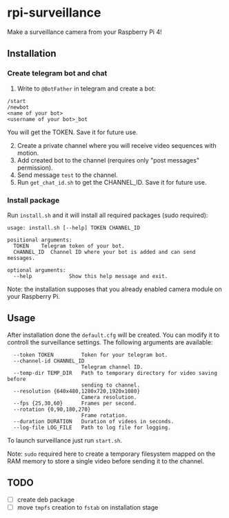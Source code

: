 # rpi-surveillance
Make a surveillance camera from your Raspberry Pi 4!

## Installation

### Create telegram bot and chat

1. Write to `@BotFather` in telegram and create a bot:
```
/start
/newbot
<name of your bot>
<username of your bot>_bot
```
You will get the TOKEN. Save it for future use.

2. Create a private channel where you will receive video sequences with motion.
3. Add created bot to the channel (rerquires only "post messages" permission).
4. Send message `test` to the channel.
5. Run `get_chat_id.sh` to get the CHANNEL_ID. Save it for future use.

### Install package

Run `install.sh` and it will install all required packages (sudo required):
```shell
usage: install.sh [--help] TOKEN CHANNEL_ID

positional arguments:
  TOKEN    Telegram token of your bot.
  CHANNEL_ID  Channel ID where your bot is added and can send messages.

optional arguments:
  --help            Show this help message and exit.
```

Note: the installation supposes that you already enabled camera module on your Raspberry Pi.


## Usage

After installation done the `default.cfg` will be created. You can modify it to
controll the surveillance settings. The following arguments are available:
```
  --token TOKEN         Token for your telegram bot.
  --channel-id CHANNEL_ID
                        Telegram channel ID.
  --temp-dir TEMP_DIR   Path to temporary directory for video saving before
                        sending to channel.
  --resolution {640x480,1280x720,1920x1080}
                        Camera resolution.
  --fps {25,30,60}      Frames per second.
  --rotation {0,90,180,270}
                        Frame rotation.
  --duration DURATION   Duration of videos in seconds.
  --log-file LOG_FILE   Path to log file for logging.
```

To launch surveillance just run `start.sh`.

Note: `sudo` required here to create a temporary filesystem mapped on the RAM 
memory  to store a single video before sending it to the channel.

## TODO
- [ ] create deb package
- [ ] move `tmpfs` creation to `fstab` on installation stage
